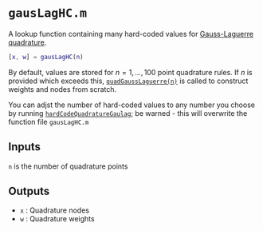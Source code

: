 # `gausLagHC.m`

A lookup function containing many hard-coded values for [Gauss-Laguerre quadrature](https://en.wikipedia.org/wiki/Gauss%E2%80%93Laguerre_quadrature).

```matlab
[x, w] = gausLagHC(n)
```

By default, values are stored for $n=1,\ldots,100$ point quadrature rules. If $n$ is provided which exceeds this, [`quadGaussLaguerre(n)`](quadGaussLaguerre.md) is called to construct weights and nodes from scratch.

You can adjst the number of hard-coded values to any number you choose by running [`hardCodeQuadratureGaulag`](hardCodeQuadratureGaulag.md); be warned - this will overwrite the function file `gausLagHC.m`

## Inputs

`n` is the number of quadrature points

## Outputs

* `x` : Quadrature nodes
* `w` : Quadrature weights